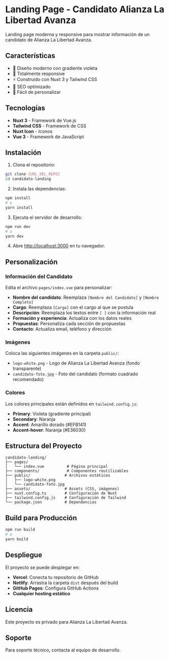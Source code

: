 # Landing Page - Candidato Alianza La Libertad Avanza

Landing page moderna y responsive para mostrar información de un candidato de Alianza La Libertad Avanza.

## Características

- 🎨 Diseño moderno con gradiente violeta
- 📱 Totalmente responsive
- ⚡ Construido con Nuxt 3 y Tailwind CSS
- 🎯 SEO optimizado
- 🔧 Fácil de personalizar

## Tecnologías

- **Nuxt 3** - Framework de Vue.js
- **Tailwind CSS** - Framework de CSS
- **Nuxt Icon** - Iconos
- **Vue 3** - Framework de JavaScript

## Instalación

1. Clona el repositorio:
```bash
git clone [URL_DEL_REPO]
cd candidato-landing
```

2. Instala las dependencias:
```bash
npm install
# o
yarn install
```

3. Ejecuta el servidor de desarrollo:
```bash
npm run dev
# o
yarn dev
```

4. Abre [http://localhost:3000](http://localhost:3000) en tu navegador.

## Personalización

### Información del Candidato

Edita el archivo `pages/index.vue` para personalizar:

- **Nombre del candidato**: Reemplaza `[Nombre del Candidato]` y `[Nombre Completo]`
- **Cargo**: Reemplaza `[Cargo]` con el cargo al que se postula
- **Descripción**: Reemplaza los textos entre `[ ]` con la información real
- **Formación y experiencia**: Actualiza con los datos reales
- **Propuestas**: Personaliza cada sección de propuestas
- **Contacto**: Actualiza email, teléfono y dirección

### Imágenes

Coloca las siguientes imágenes en la carpeta `public/`:

- `logo-white.png` - Logo de Alianza La Libertad Avanza (fondo transparente)
- `candidato-foto.jpg` - Foto del candidato (formato cuadrado recomendado)

### Colores

Los colores principales están definidos en `tailwind.config.js`:

- **Primary**: Violeta (gradiente principal)
- **Secondary**: Naranja
- **Accent**: Amarillo dorado (#EFB141)
- **Accent-hover**: Naranja (#E36030)

## Estructura del Proyecto

```
candidato-landing/
├── pages/
│   └── index.vue          # Página principal
├── components/            # Componentes reutilizables
├── public/               # Archivos estáticos
│   ├── logo-white.png
│   └── candidato-foto.jpg
├── assets/               # Assets (CSS, imágenes)
├── nuxt.config.ts        # Configuración de Nuxt
├── tailwind.config.js    # Configuración de Tailwind
└── package.json          # Dependencias
```

## Build para Producción

```bash
npm run build
# o
yarn build
```

## Despliegue

El proyecto se puede desplegar en:

- **Vercel**: Conecta tu repositorio de GitHub
- **Netlify**: Arrastra la carpeta `dist` después del build
- **GitHub Pages**: Configura GitHub Actions
- **Cualquier hosting estático**

## Licencia

Este proyecto es privado para Alianza La Libertad Avanza.

## Soporte

Para soporte técnico, contacta al equipo de desarrollo.
